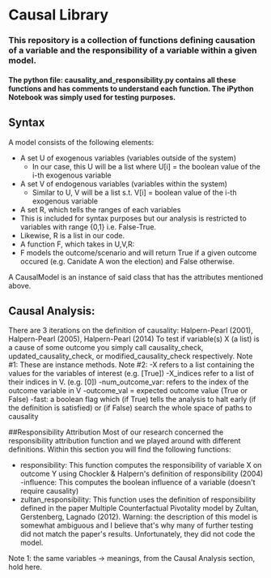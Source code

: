# Causal Library
### This repository is a collection of functions defining causation of a variable and the responsibility of a variable within a given model.
#### The python file: causality_and_responsibility.py contains all these functions and has comments to understand each function. The iPython Notebook was simply used for testing purposes.

## Syntax
A model consists of the following elements:
 - A set U of exogenous variables (variables outside of the system)
   - In our case, this U will be a list where U[i] = the boolean value of the i-th exogenous variable
 - A set V of endogenous variables (variables within the system)
   - Similar to U, V will be a list s.t. V[i] = boolean value of the i-th exogenous variable
 - A set R, which tells the ranges of each variables
  - This is included for syntax purposes but our analysis is restricted to variables with range {0,1} i.e. False-True.
  - Likewise, R is a list in our code.
 - A function F, which takes in U,V,R:
  - F models the outcome/scenario and will return True if a given outcome occured (e.g. Canidate A won the election) and False otherwise.

A CausalModel is an instance of said class that has the attributes mentioned above.

## Causal Analysis:
There are 3 iterations on the definition of causality: Halpern-Pearl (2001), Halpern-Pearl (2005), Halpern-Pearl (2014)
To test if variable(s) X (a list) is a cause of some outcome you simply call causality_check, updated_causality_check, or modified_causality_check respectively. Note #1: These are instance methods.
Note #2: -X refers to a list containing the values for the variables of interest (e.g. [True])
-X_indices refer to a list of their indices in V. (e.g. [0])
-num_outcome_var: refers to the index of the outcome variable in V
-outcome_val = expected outcome value (True or False)
-fast: a boolean flag which (if True) tells the analysis to halt early (if the definition is satisfied) or (if False) search the whole space of paths to causality

##Responsibility Attribution
Most of our research concerned the responsibility attribution function and we played around with different definitions.
Within this section you will find the following functions:
- responsibility: This function computes the responsibility of variable X on outcome Y using Chockler & Halpern's definition of responsibility (2004)
-influence: This computes the boolean influence of a variable (doesn't require causality)
- zultan_responsibility: This function uses the definition of responsibility defined in the paper Multiple Counterfactual Pivotality model by Zultan, Gerstenberg, Lagnado (2012). Warning: the description of this model is somewhat ambiguous and I believe that's why many of further testing did not match the paper's results. Unfortunately, they did not code the model.

Note 1: the same variables -> meanings, from the Causal Analysis section, hold here.
